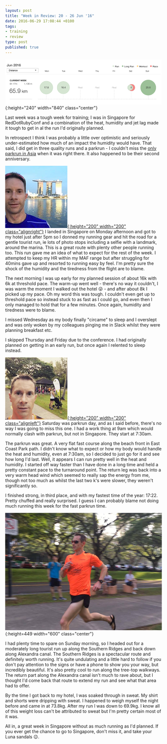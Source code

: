```yaml
---
layout: post
title: "Week in Review: 20 - 26 Jun '16"
date: 2016-06-29 17:08:44 +0100
tags:
- training
- review
type: post
published: true
---
```


![Week in Review: 20 - 26 Jun '16](/assets/week-in-review-20-26Jun16.png){:height="240" width="840" class="center"}

Last week was a tough week for training; I was in Singapore for RedDotRubyConf and a combination of the heat, humidity and jet lag made it tough to get in al the run I'd originally planned.

In retrospect I think I was probably a little over optimistic and seriously under-estimated how much of an impact the humidity would have.  That said, I did get in three quality runs and a parkrun - I couldn't miss the [only parkrun in Asia](http://www.parkrun.sg/eastcoastpark/) when it was right there. It also happened to be their second anniversary.

[![Me with the Marina Bay Sands Hotel](/assets/marina-sands-selfie.jpg){:height="200" width="200" class="alignright"}](https://www.instagram.com/p/BG5nB3BJtwB/) I landed in Singapore on Monday afternoon and got to my hotel just after 5pm so I donned my running gear and hit the road for a gentle tourist run, ie lots of photo stops including a selfie with a landmark, around the marina.  This is a great route with plenty other people running too.  This run gave me an idea of what to expect for the rest of the week. I attempted to keep my HR within my MAF range but after struggling for 40mins gave up and resorted to running easy by feel. I'm pretty sure the shock of the humidity and the tiredness from the flight are to blame.

The next morning I was up early for my planned session of about 16k with 6k at threshold pace.  The warm-up went well - there's no way it couldn't, I was warm the moment I walked out the hotel :stuck_out_tongue_winking_eye: - and after about 8k I picked up my pace. Oh my word this was tough. I couldn't even get up to threshold pace so instead stuck to as fast as I could go, and even then I only managed to hold that for a few minutes. Once again, humidity and tiredness were to blame.

I missed Wednesday as my body finally "circame" to sleep and I overslept and was only woken by my colleagues pinging me in Slack whilst they were planning breakfast etc.

I skipped Thursday and Friday due to the conference. I had originally planned on getting in an early run, but once again I relented to sleep instead.

[![Me at East Coast Park parkrun](/assets/ecp-parkrun-selfie.jpg){:height="200" width="200" class="alignleft"}](https://www.instagram.com/p/BHDjXtBA8Iq/) Saturday was parkrun day, and as I said before, there's no way I was going to miss this one. I had a work thing at 9am which would normally clash with parkrun, but not in Singapore. They start at 7:30am.

The parkrun was great. A very flat fast course along the beach front in East Coast Park path. I didn't know what to expect or how my body would handle the heat and humidity, even at 7:30am, so I decided to just go for it and see how long I'd last. Well, it appears I can run pretty well in the heat and humidity. I started off way faster than I have done in a long time and held a pretty constant pace to the turnaround point. The return leg was back into a very warm head wind which seemed to really sap the energy from me, though not too much as whilst the last two k's were slower, they weren't significantly so.

I finished strong, in third place, and with my fastest time of the year: 17:22. Pretty chuffed and really surprised. I guess I can probably blame not doing much running this week for the fast parkrun time.

![Finishing strong](/assets/ecp-parkrun-3.jpg){:height=449 width="600" class="center"}

I had plenty time to spare on Sunday morning, so I headed out for a moderately long tourist run up along the Southern Ridges and back down along Alexandra canal. The Southern Ridges is a spectacular route and definitely worth running.  It's quite undulating and a little hard to follow if you don't pay attention to the signs or have a phone to show you your way, but incredibly beautiful.  It's also pretty cool to run along the tree-top walkways.  The return part along the Alexandra canal isn't much to rave about, but I thought I'd come back that route to extend my run and see what that area had to offer.

By the time I got back to my hotel, I was soaked through in sweat. My shirt and shorts were dripping with sweat. I happened to weigh myself the night before and came in at 73.8kg. After my run I was down to 69.9kg. I know all of this weight loss can't be attributed to sweat but I'm pretty certain most of it was.

All in, a great week in Singapore without as much running as I'd planned. If you ever get the chance to go to Singapore, don't miss it, and take your Luna sandals :wink:.
